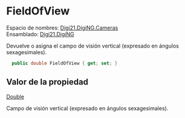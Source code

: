 # FieldOfView

Espacio de nombres: [Digi21.DigiNG.Cameras](../../../)  
Ensamblado: [Digi21.DigiNG](../../../../)

Devuelve o asigna el campo de visión vertical \(expresado en ángulos sexagesimales\).

```csharp
  public double FieldOfView { get; set; }
```

## Valor de la propiedad

[Double](https://docs.microsoft.com/en-us/dotnet/api/system.double?view=net-5.0)

Campo de visión vertical \(expresado en ángulos sexagesimales\).



